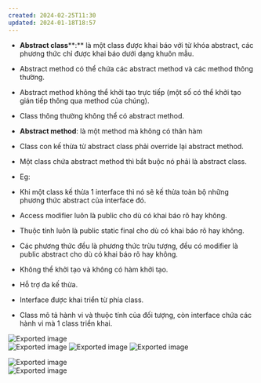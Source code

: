 ```yaml
---
created: 2024-02-25T11:30
updated: 2024-01-18T18:57
---
```

- **Abstract class****:** là một class được khai báo với từ khóa abstract, các phương thức chỉ được khai báo dưới dạng khuôn mẫu.
- Abstract method có thể chứa các abstract method và các method thông thường.
- Abstract method không thể khởi tạo trực tiếp (một số có thể khởi tạo gián tiếp thông qua method của chúng).
- Class thông thường không thể có abstract method.

  
  

- **Abstract method**: là một method mà không có thân hàm
  
- Class con kế thừa từ abstract class phải override lại abstract method.
- Một class chứa abstract method thì bắt buộc nó phải là abstract class.
- Eg:
- Khi một class kế thừa 1 interface thì nó sẽ kế thừa toàn bộ những phương thức abstract của interface đó.
- Access modifier luôn là public cho dù có khai báo rõ hay không.
- Thuộc tính luôn là public static final cho dù có khai báo rõ hay không.
- Các phương thức đều là phương thức trừu tượng, đều có modifier là public abstract cho dù có khai báo rõ hay không.
- Không thể khởi tạo và không có hàm khởi tạo.
- Hỗ trợ đa kế thừa.
- Interface được khai triển từ phía class.
- Class mô tả hành vi và thuộc tính của đối tượng, còn interface chứa các hành vi mà 1 class triển khai.
  

  
![Exported image](Exported%20image%2020240225113000-0.png)  
![Exported image](Exported%20image%2020240225113000-1.png) ![Exported image](Exported%20image%2020240225113000-2.png) ![Exported image](Exported%20image%2020240225113000-3.png)  
  
  
![Exported image](Exported%20image%2020240225113000-4.png)  
![Exported image](Exported%20image%2020240225113000-5.png)